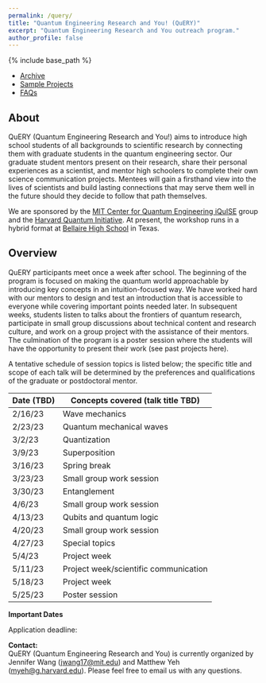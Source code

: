 ```yaml
---
permalink: /query/
title: "Quantum Engineering Research and You! (QuERY)"
excerpt: "Quantum Engineering Research and You outreach program."
author_profile: false
---
```


{% include base_path %}

* [Archive](https://mudyeh.github.io/query/archive)
* [Sample Projects](https://mudyeh.github.io/query/projects)
* [FAQs](https://mudyeh.github.io/query/faq)

About
---

QuERY (Quantum Engineering Research and You!) aims to introduce high school students of all backgrounds to scientific research by connecting them with graduate students in the quantum engineering sector. Our graduate student mentors present on their research, share their personal experiences as a scientist, and mentor high schoolers to complete their own science communication projects. Mentees will gain a firsthand view into the lives of scientists and build lasting connections that may serve them well in the future should they decide to follow that path themselves.

We are sponsored by the [MIT Center for Quantum Engineering iQuISE](https://www.iquise.mit.edu/) group and the [Harvard Quantum Initiative](https://quantum.harvard.edu/). At present, the workshop runs in a hybrid format at [Bellaire High School](https://www.houstonisd.org/bellairehigh) in Texas. 


Overview
---
QuERY participants meet once a week after school. The beginning of the program is focused on making the quantum world approachable by introducing key concepts in an intuition-focused way. We have worked hard with our mentors to design and test an introduction that is accessible to everyone while covering important points needed later. In subsequent weeks, students listen to talks about the frontiers of quantum research, participate in small group discussions about technical content and research culture, and work on a group project with the assistance of their mentors. The culmination of the program is a poster session where the students will have the opportunity to present their work (see past projects here).

A tentative schedule of session topics is listed below; the specific title and scope of each talk will be determined by the preferences and qualifications of the graduate or postdoctoral mentor.

| Date (TBD)      | Concepts covered (talk title TBD) |
| ----------- | ----------- |
| 2/16/23      | Wave mechanics       |
| 2/23/23   | Quantum mechanical waves        |
| 3/2/23      | Quantization       |
| 3/9/23   | Superposition        |
| 3/16/23      | Spring break       |
| 3/23/23   | Small group work session        |
| 3/30/23      | Entanglement       |
| 4/6/23   | Small group work session        |
| 4/13/23      | Qubits and quantum logic       |
| 4/20/23   | Small group work session        |
| 4/27/23      | Special topics       |
| 5/4/23   | Project week        |
| 5/11/23   | Project week/scientific communication        |
| 5/18/23   | Project week        |
| 5/25/23   | Poster session        |

__Important Dates__<br>

Application deadline: 

__Contact:__<br>
QuERY (Quantum Engineering Research and You) is currently organized by Jennifer Wang (jwang17@mit.edu) and Matthew Yeh (myeh@g.harvard.edu). Please feel free to email us with any questions.
